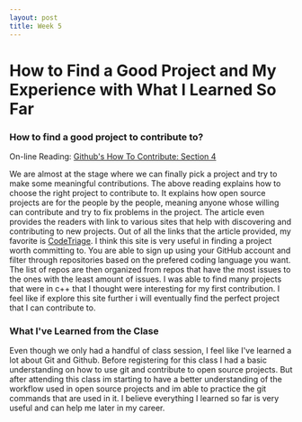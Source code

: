 ```yaml
---
layout: post
title: Week 5
---
```


# How to Find a Good Project and My Experience with What I Learned So Far

### How to find a good project to contribute to?

On-line Reading: [Github's How To Contribute: Section 4](https://opensource.guide/how-to-contribute/#finding-a-project-to-contribute-to)

We are almost at the stage where we can finally pick a project and try to make some meaningful contributions. The above reading explains how to choose the right project to contribute to. It explains how open source projects are for the people by the people, meaning anyone whose willing can contribute and try to fix problems in the project. The article even provides the readers with link to various sites that help with discovering and contributing to new projects. Out of all the links that the article provided, my favorite is [CodeTriage](https://www.codetriage.com/). I think this site is very useful in finding a project worth committing to. You are able to sign up using your GitHub account and filter through repositories based on the prefered coding language you want. The list of repos are then organized from repos that have the most issues to the ones with the least amount of issues. I was able to find many projects that were in c++ that I thought were interesting for my first contribution. I feel like if explore this site further i will eventually find the perfect project that I can contribute to.

### What I've Learned from the Clase

Even though we only had a handful of class session, I feel like I've learned a lot about Git and Github. Before registering for this class I had a basic understanding on how to use git and contribute to open source projects. But after attending this class im starting to have a better understanding of the workflow used in open source projects and im able to practice the git commands that are used in it. I believe everything I learned so far is very useful and can help me later in my career.
